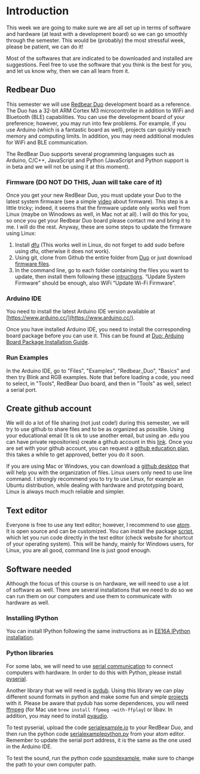 # Introduction

This week we are going to make sure we are all set up in terms of software and hardware (at least with a development board) so we can go smoothly through the semester. This would be (probably) the most stressful week, please be patient, we can do it!

Most of the softwares that are indicated to be downloaded and installed are suggestions. Feel free to use the software that you think is the best for you, and let us know why, then we can all learn from it.

## Redbear Duo

This semester we will use [Redbear Duo](https://github.com/redbear/Duo) development board as a reference. The Duo has a 32-bit ARM Cortex M3 microcontroller in addition to WiFi and Bluetooth (BLE) capabilities. You can use the development board of your preference; however, you may run into few problems. For example, if you use Arduino (which is a fantastic board as well), projects can quickly reach memory and computing limits. In addition, you may need additional modules for WiFi and BLE communication.  

The RedBear Duo supports several programming languages such as Arduino, C/C++, JavaScript and Python (JavaScript and Python support is in beta and we will not be using it at this moment).

### Firmware (DO NOT DO THIS, Juan will take care of it)

Once you get your new RedBear Duo, you must update your Duo to the latest system firmware (see a simple [video](https://www.youtube.com/watch?v=RnXmkdOco4w) about firmware). This step is a little tricky; indeed, it seems that the firmware update only works well from Linux (maybe on Winodows as well, in Mac not at all). I will do this for you, so once you get your Redbear Duo board please contact me and bring it to me. I will do the rest. Anyway, these are some steps to update the firmware using Linux:

1.  Install [dfu](https://github.com/redbear/Duo/blob/master/docs/dfu-util_installation_guide.md) (This works well in Linux, do not forget to add sudo before using dfu, otherwise it does not work).
2.  Using git, clone from Github the entire folder from [Duo](https://github.com/redbear/Duo) or just download [firmware files](https://github.com/redbear/Duo/tree/master/firmware).
3. In the command line, go to each folder containing the files you want to update, then install them following these [intructions](https://github.com/redbear/Duo/blob/master/docs/firmware_deployment_guide.md). “Update System Firmware” should be enough, also WiFi “Update Wi-Fi Firmware”.

### Arduino IDE

You need to install the latest Arduino IDE version available at [https://www.arduino.cc/](https://www.arduino.cc/).

Once you have installed Arduino IDE, you need to install the corresponding board package before you can use it. This can be found at [Duo: Arduino Board Package Installation Guide](https://github.com/redbear/Duo/blob/master/docs/arduino_board_package_installation_guide.md).

### Run Examples

In the Arduino IDE, go to "Files", "Examples", "Redbear_Duo", "Basics" and then try Blink and RGB examples. Note that before loading a code, you need to select, in "Tools", RedBear Duo board, and then in "Tools" as well, select a serial port.

## Create github account

We will do a lot of file sharing (not just code!) during this semester, we will try to use github to share files and to be as organized as possible. Using your educational email (It is ok to use another email, but using an .edu you can have private repositories) create a github account in this [link](https://github.com/). Once you are set with your github account, you can request a [github education plan](https://education.github.com/), this takes a while to get approved, better you do it soon.

If you are using Mac or Windows, you can download a [github desktop](https://desktop.github.com/) that will help you with the organization of files. Linux users only need to use line command. I strongly recommend you to try to use Linux, for example an Ubuntu distribution, while dealing with hardware and prototyping board, Linux is always much much reliable and simpler.

## Text editor

Everyone is free to use any text editor; however, I recommend to use [atom](https://atom.io/). It is open source and can be customized. You can install the package [script](https://atom.io/packages/script), which let you run code directly in the text editor (check website for shortcut of your operating system). This will be handy, mainly for Windows users, for Linux, you are all good, command line is just good enough.

## Software needed

Although the focus of this course is on hardware, we will need to use a lot of software as well. There are several installations that we need to do so we can run them on our computers and use them to communicate with hardware as well.

### Installing IPython
You can install IPython following the same instructions as in [EE16A IPython installation](http://inst.eecs.berkeley.edu/~ee16a/fa15/installation.html).

### Python libraries
For some labs, we will need to use [serial communication](https://www.youtube.com/watch?v=JJZOTtwpAjA) to connect computers with hardware. In order to do this with Python, please install [pyserial](http://pyserial.readthedocs.io/en/latest/pyserial.html).

Another library that we will need is [pydub](https://github.com/jiaaro/pydub). Using this library we can play different sound formats in python and make some fun and simple [projects](https://www.youtube.com/watch?v=dPkmSmyyr30) with it. Please be aware that pydub has some dependences, you will need [ffmpeg](http://www.ffmpeg.org/) (for Mac use `brew install ffpmeg —with-ffplay`) or libav. In addition, you may need to install [pyaudio](https://people.csail.mit.edu/hubert/pyaudio/).

To test pyserial, upload the code [serialexample.io](https://github.com/jpduarteeecs/hardwaremakers/blob/master/python-board/serialexample/serialexample.ino) to your RedBear Duo, and then run the python code [serialexamplepython.py](https://github.com/jpduarteeecs/hardwaremakers/blob/master/python-board/serialexamplepython.py) from your atom editor. Remember to update the serial port address, it is the same as the one used in the Arduino IDE.

To test the sound, run the python code [soundexample](https://github.com/jpduarteeecs/hardwaremakers/blob/master/python-board/sound/soundexample.py), make sure to change the path to your own computer path.
